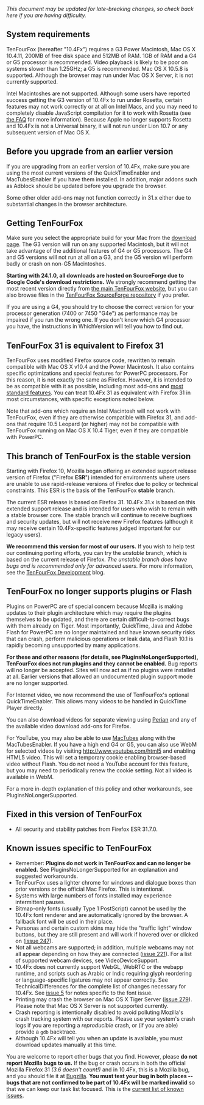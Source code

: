 _This document may be updated for late-breaking changes, so check back here if you are having difficulty._

## System requirements ##

TenFourFox (hereafter "10.4Fx") requires a G3 Power Macintosh, Mac OS X 10.4.11, 200MB of free disk space and 512MB of RAM. 1GB of RAM and a G4 or G5 processor is recommended. Video playback is likely to be poor on systems slower than 1.25GHz; a G5 is recommended. Mac OS X 10.5.8 is supported. Although the browser may run under Mac OS X Server, it is not currently supported.

Intel Macintoshes are not supported. Although some users have reported success getting the G3 version of 10.4Fx to run under Rosetta, certain features may not work correctly or at all on Intel Macs, and you may need to completely disable JavaScript compilation for it to work with Rosetta (see [the FAQ](AAATheFAQ.md) for more information). Because Apple no longer supports Rosetta and 10.4Fx is not a Universal binary, it will not run under Lion 10.7 or any subsequent version of Mac OS X.

## Before you upgrade from an earlier version ##

If you are upgrading from an earlier version of 10.4Fx, make sure you are using the most current versions of the QuickTimeEnabler and MacTubesEnabler if you have them installed. In addition, major addons such as Adblock should be updated before you upgrade the browser.

Some other older add-ons may not function correctly in 31.x either due to substantial changes in the browser architecture.

## Getting TenFourFox ##

Make sure you select the appropriate build for your Mac from the [download page](http://www.tenfourfox.com/). The G3 version will run on any supported Macintosh, but it will not take advantage of the additional features of G4 or G5 processors. The G4 and G5 versions will not run at all on a G3, and the G5 version will perform badly or crash on non-G5 Macintoshes.

**Starting with 24.1.0, all downloads are hosted on SourceForge due to Google Code's download restrictions.** We strongly recommend getting the most recent version directly from [the main TenFourFox website](http://www.tenfourfox.com/), but you can also browse files in the [TenFourFox SourceForge repository](https://sourceforge.net/projects/tenfourfox/files/) if you prefer.

If you are using a G4, you should try to choose the correct version for your processor generation (7400 or 7450 "G4e") as performance may be impaired if you run the wrong one. If you don't know which G4 processor you have, the instructions in WhichVersion will tell you how to find out.

## TenFourFox 31 is equivalent to Firefox 31 ##

TenFourFox uses modified Firefox source code, rewritten to remain compatible with Mac OS X v10.4 and the Power Macintosh. It also contains specific optimizations and special features for PowerPC processors. For this reason, it is not exactly the same as Firefox. However, it is intended to be as compatible with it as possible, including most add-ons and [most standard features](TechnicalDifferences.md). You can treat 10.4Fx 31 as equivalent with Firefox 31 in most circumstances, with specific exceptions noted below.

Note that add-ons which require an Intel Macintosh will not work with TenFourFox, even if they are otherwise compatible with Firefox 31, and add-ons that require 10.5 Leopard (or higher) may not be compatible with TenFourFox running on Mac OS X 10.4 Tiger, even if they are compatible with PowerPC.

## This branch of TenFourFox is the stable version ##

Starting with Firefox 10, Mozilla began offering an extended support release version of Firefox ("Firefox **ESR**") intended for environments where users are unable to use rapid-release versions of Firefox due to policy or technical constraints. This ESR is the basis of the TenFourFox **stable** branch.

The current ESR release is based on Firefox 31. 10.4Fx 31.x is based on this extended support release and is intended for users who wish to remain with a stable browser core. The stable branch will continue to receive bugfixes and security updates, but will not receive new Firefox features (although it may receive certain 10.4Fx-specific features judged important for our legacy users).

**We recommend this version for most of our users.** If you wish to help test our continuing porting efforts, you can try the _unstable_ branch, which is based on the current release of Firefox. _The unstable branch does have bugs and is recommended only for advanced users._ For more information, see the [TenFourFox Development](http://tenfourfox.blogspot.com/) blog.

## TenFourFox no longer supports plugins or Flash ##

Plugins on PowerPC are of special concern because Mozilla is making updates to their plugin architecture which may require the plugins themselves to be updated, and there are certain difficult-to-correct bugs with them already on Tiger. Most importantly, QuickTime, Java and Adobe Flash for PowerPC are no longer maintained and have known security risks that can crash, perform malicious operations or leak data, and Flash 10.1 is rapidly becoming unsupported by many applications.

**For these and other reasons (for details, see PluginsNoLongerSupported), TenFourFox does not run plugins and they cannot be enabled.** Bug reports will no longer be accepted. Sites will now act as if no plugins were installed at all. Earlier versions that allowed an undocumented plugin support mode are no longer supported.

For Internet video, we now recommend the use of TenFourFox's optional QuickTimeEnabler. This allows many videos to be handled in QuickTime Player directly.

You can also download videos for separate viewing using [Perian](http://www.perian.org/) and any of the available video download add-ons for Firefox.

For YouTube, you may also be able to use [MacTubes](http://macapps.sakura.ne.jp/mactubes/index_en.html) along with the MacTubesEnabler.  If you have a high end G4 or G5, you can also use WebM for selected videos by visiting http://www.youtube.com/html5 and enabling HTML5 video. This will set a temporary cookie enabling browser-based video without Flash. You do not need a YouTube account for this feature, but you may need to periodically renew the cookie setting. Not all video is available in WebM.

For a more in-depth explanation of this policy and other workarounds, see PluginsNoLongerSupported.

## Fixed in this version of TenFourFox ##

  * All security and stability patches from Firefox ESR 31.7.0.

## Known issues specific to TenFourFox ##

  * Remember: **Plugins do not work in TenFourFox and can no longer be enabled.** See PluginsNoLongerSupported for an explanation and suggested workarounds.
  * TenFourFox uses a lighter chrome for windows and dialogue boxes than prior versions or the official Mac Firefox. This is intentional.
  * Systems with large numbers of fonts installed may experience intermittent pauses.
  * Bitmap-only fonts (usually Type 1 PostScript) cannot be used by the 10.4Fx font renderer and are automatically ignored by the browser. A fallback font will be used in their place.
  * Personas and certain custom skins may hide the "traffic light" window buttons, but they are still present and will work if hovered over or clicked on ([issue 247](https://code.google.com/p/tenfourfox/issues/detail?id=247)).
  * Not all webcams are supported; in addition, multiple webcams may not all appear depending on how they are connected ([issue 221](https://code.google.com/p/tenfourfox/issues/detail?id=221)). For a list of supported webcam devices, see VideoDeviceSupport.
  * 10.4Fx does not currently support WebGL, WebRTC or the webapp runtime, and scripts such as Arabic or Indic requiring glyph reordering or language-specific ligatures may not appear correctly. See TechnicalDifferences for the complete list of changes necessary for 10.4Fx. See [issue 5](https://code.google.com/p/tenfourfox/issues/detail?id=5) for notes specific to the font issue.
  * Printing may crash the browser on Mac OS X Tiger Server ([issue 279](https://code.google.com/p/tenfourfox/issues/detail?id=279)). Please note that Mac OS X Server is not supported currently.
  * Crash reporting is intentionally disabled to avoid polluting Mozilla's crash tracking system with our reports. Please use your system's crash logs if you are reporting a _reproducible_ crash, or (if you are able) provide a `gdb` backtrace.
  * Although 10.4Fx will tell you when an update is available, you must download updates manually at this time.

You are welcome to report other bugs that you find. However, please **do not report Mozilla bugs to us.** If the bug or crash occurs in both the official Mozilla Firefox 31 _(3.6 doesn't count!)_ and in 10.4Fx, this is a Mozilla bug, and you should file it at [Bugzilla](http://bugzilla.mozilla.org/). **You must test your bug in both places -- bugs that are not confirmed to be part of 10.4Fx will be marked invalid** so that we can keep our task list focused. This is the [current list of known issues](http://code.google.com/p/tenfourfox/issues/list).